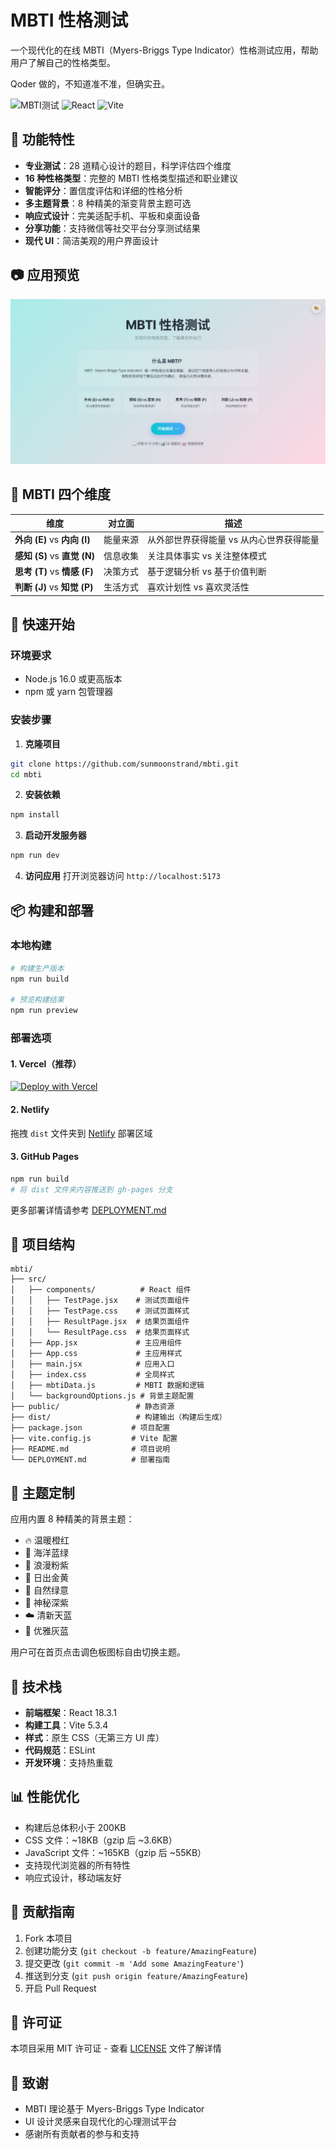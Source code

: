 # MBTI 性格测试

一个现代化的在线 MBTI（Myers-Briggs Type Indicator）性格测试应用，帮助用户了解自己的性格类型。

Qoder 做的，不知道准不准，但确实丑。

![MBTI测试](https://img.shields.io/badge/MBTI-性格测试-blue)
![React](https://img.shields.io/badge/React-18.3.1-61dafb)
![Vite](https://img.shields.io/badge/Vite-5.3.4-646cff)

## 🌟 功能特性

- **专业测试**：28 道精心设计的题目，科学评估四个维度
- **16 种性格类型**：完整的 MBTI 性格类型描述和职业建议
- **智能评分**：置信度评估和详细的性格分析
- **多主题背景**：8 种精美的渐变背景主题可选
- **响应式设计**：完美适配手机、平板和桌面设备
- **分享功能**：支持微信等社交平台分享测试结果
- **现代 UI**：简洁美观的用户界面设计

## 📷 应用预览

![应用截图](cutpic.png)

## 🎯 MBTI 四个维度

| 维度                         | 对立面   | 描述                                     |
| ---------------------------- | -------- | ---------------------------------------- |
| **外向 (E)** vs **内向 (I)** | 能量来源 | 从外部世界获得能量 vs 从内心世界获得能量 |
| **感知 (S)** vs **直觉 (N)** | 信息收集 | 关注具体事实 vs 关注整体模式             |
| **思考 (T)** vs **情感 (F)** | 决策方式 | 基于逻辑分析 vs 基于价值判断             |
| **判断 (J)** vs **知觉 (P)** | 生活方式 | 喜欢计划性 vs 喜欢灵活性                 |

## 🚀 快速开始

### 环境要求

- Node.js 16.0 或更高版本
- npm 或 yarn 包管理器

### 安装步骤

1. **克隆项目**

```bash
git clone https://github.com/sunmoonstrand/mbti.git
cd mbti
```

2. **安装依赖**

```bash
npm install
```

3. **启动开发服务器**

```bash
npm run dev
```

4. **访问应用**
   打开浏览器访问 `http://localhost:5173`

## 📦 构建和部署

### 本地构建

```bash
# 构建生产版本
npm run build

# 预览构建结果
npm run preview
```

### 部署选项

#### 1. Vercel（推荐）

[![Deploy with Vercel](https://vercel.com/button)](https://vercel.com/new)

#### 2. Netlify

拖拽 `dist` 文件夹到 [Netlify](https://netlify.com) 部署区域

#### 3. GitHub Pages

```bash
npm run build
# 将 dist 文件夹内容推送到 gh-pages 分支
```

更多部署详情请参考 [DEPLOYMENT.md](./DEPLOYMENT.md)

## 📱 项目结构

```
mbti/
├── src/
│   ├── components/          # React 组件
│   │   ├── TestPage.jsx    # 测试页面组件
│   │   ├── TestPage.css    # 测试页面样式
│   │   ├── ResultPage.jsx  # 结果页面组件
│   │   └── ResultPage.css  # 结果页面样式
│   ├── App.jsx             # 主应用组件
│   ├── App.css             # 主应用样式
│   ├── main.jsx            # 应用入口
│   ├── index.css           # 全局样式
│   ├── mbtiData.js         # MBTI 数据和逻辑
│   └── backgroundOptions.js # 背景主题配置
├── public/                 # 静态资源
├── dist/                   # 构建输出（构建后生成）
├── package.json           # 项目配置
├── vite.config.js         # Vite 配置
├── README.md              # 项目说明
└── DEPLOYMENT.md          # 部署指南
```

## 🎨 主题定制

应用内置 8 种精美的背景主题：

- 🔥 温暖橙红
- 🌊 海洋蓝绿
- 🌸 浪漫粉紫
- 🌅 日出金黄
- 🌿 自然绿意
- 🌌 神秘深紫
- ☁️ 清新天蓝
- 🌙 优雅灰蓝

用户可在首页点击调色板图标自由切换主题。

## 🔧 技术栈

- **前端框架**：React 18.3.1
- **构建工具**：Vite 5.3.4
- **样式**：原生 CSS（无第三方 UI 库）
- **代码规范**：ESLint
- **开发环境**：支持热重载

## 📊 性能优化

- 构建后总体积小于 200KB
- CSS 文件：~18KB（gzip 后 ~3.6KB）
- JavaScript 文件：~165KB（gzip 后 ~55KB）
- 支持现代浏览器的所有特性
- 响应式设计，移动端友好

## 🤝 贡献指南

1. Fork 本项目
2. 创建功能分支 (`git checkout -b feature/AmazingFeature`)
3. 提交更改 (`git commit -m 'Add some AmazingFeature'`)
4. 推送到分支 (`git push origin feature/AmazingFeature`)
5. 开启 Pull Request

## 📄 许可证

本项目采用 MIT 许可证 - 查看 [LICENSE](LICENSE) 文件了解详情

## 🙏 致谢

- MBTI 理论基于 Myers-Briggs Type Indicator
- UI 设计灵感来自现代化的心理测试平台
- 感谢所有贡献者的参与和支持
